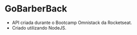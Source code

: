 # GoBarberBack

- API criada durante o Bootcamp Omnistack da Rocketseat.
- Criado utilizando NodeJS.
